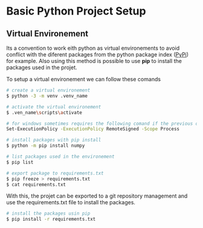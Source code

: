 # Basic Python Project Setup

## Virtual Environement

Its a convention to work eith python as virtual environements to avoid conflict with the diferent packages from the python package index ([PyPi](https://pypi.org/)) for example.
Also using this method is possible to use **pip** to install the packages used in the projet.

To setup a virtual environement we can follow these comands

```bash
# create a virtual environement
$ python -3 -m venv .venv_name

# activate the virtual environement
$ .ven_name\scripts\activate

# for windows sometimes requires the following comand if the previous one gives a error
Set-ExecutionPolicy -ExecutionPolicy RemoteSigned -Scope Process

# install packages with pip install
$ python -m pip install numpy

# list packages used in the environement
$ pip list

# export package to requirements.txt
$ pip freeze > requirements.txt
$ cat requirements.txt 
```

With this, the projet can be exported to a git repository management and use the requirements.txt file to install the packages.

```bash
# install the packages usin pip
$ pip install -r requirements.txt
```

